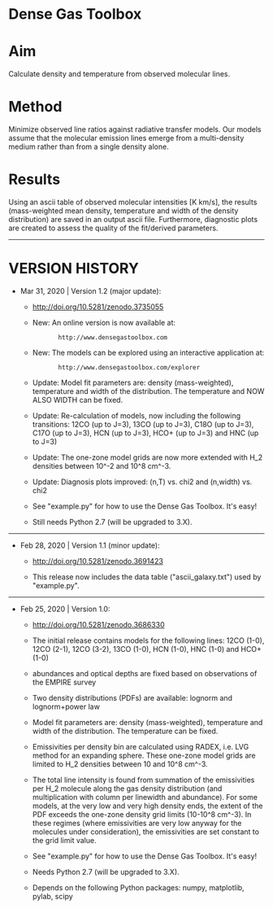 # Dense Gas Toolbox #

# Aim
Calculate density and temperature from observed molecular lines.

# Method
Minimize observed line ratios against radiative transfer models.
Our models assume that the molecular emission lines emerge from a
multi-density medium rather than from a single density alone.

# Results
Using an ascii table of observed molecular intensities [K km/s],
the results (mass-weighted mean density, temperature and width of the density
distribution) are saved in an output ascii file. Furthermore, diagnostic plots
are created to assess the quality of the fit/derived parameters.

---

# VERSION HISTORY 
- Mar 31, 2020 | Version 1.2 (major update):
   * http://doi.org/10.5281/zenodo.3735055

   * New: An online version is now available at:

                http://www.densegastoolbox.com

   * New: The models can be explored using an interactive application at:

                http://www.densegastoolbox.com/explorer

   * Update: Model fit parameters are: density (mass-weighted), temperature and width
     of the distribution. The temperature and NOW ALSO WIDTH can be fixed.

   * Update: Re-calculation of models, now including the following transitions:
     12CO (up to J=3), 13CO (up to J=3), C18O (up to J=3), C17O (up to J=3),
     HCN (up to J=3), HCO+ (up to J=3) and HNC (up to J=3)

   * Update: The one-zone model grids are now more extended with H_2 densities
     between 10^-2 and 10^8 cm^-3.

   * Update: Diagnosis plots improved: (n,T) vs. chi2 and (n,width) vs. chi2

   * See "example.py" for how to use the Dense Gas Toolbox. It's easy!

   * Still needs Python 2.7 (will be upgraded to 3.X).

---

- Feb 28, 2020 | Version 1.1 (minor update):
   * http://doi.org/10.5281/zenodo.3691423

   * This release now includes the data table ("ascii_galaxy.txt") used by "example.py".

---

- Feb 25, 2020 | Version 1.0:
   * http://doi.org/10.5281/zenodo.3686330

   * The initial release contains models for the following lines:
     12CO (1-0), 12CO (2-1), 12CO (3-2), 13CO (1-0), HCN (1-0), HNC (1-0) and
     HCO+ (1-0)

   * abundances and optical depths are fixed based on observations of the
     EMPIRE survey

   * Two density distributions (PDFs) are available: lognorm and lognorm+power law

   * Model fit parameters are: density (mass-weighted), temperature and width
     of the distribution. The temperature can be fixed.

   * Emissivities per density bin are calculated using RADEX, i.e. LVG method
     for an expanding sphere. These one-zone model grids are limited to H_2
     densities between 10 and 10^8 cm^-3.

   * The total line intensity is found from summation of the emissivities per H_2
     molecule along the gas density distribution (and multiplication with
     column per linewidth and abundance). For some models, at the very low and
     very high density ends, the extent of the PDF exceeds the one-zone density grid
     limits (10-10^8 cm^-3). In these regimes (where emissivities are very low anyway
     for the molecules under consideration), the emissivities are set constant to
     the grid limit value.

   * See "example.py" for how to use the Dense Gas Toolbox. It's easy!

   * Needs Python 2.7 (will be upgraded to 3.X).

   * Depends on the following Python packages:
     numpy, matplotlib, pylab, scipy

